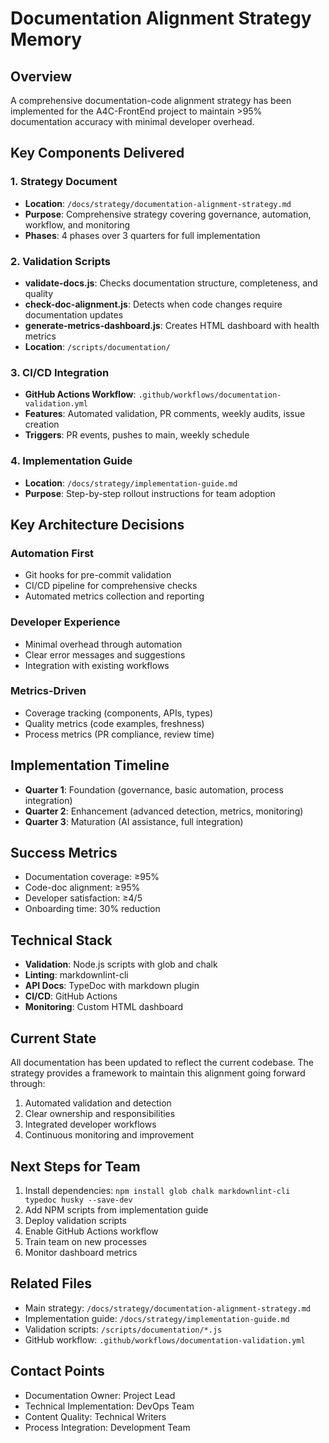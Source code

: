 # Documentation Alignment Strategy Memory

## Overview
A comprehensive documentation-code alignment strategy has been implemented for the A4C-FrontEnd project to maintain >95% documentation accuracy with minimal developer overhead.

## Key Components Delivered

### 1. Strategy Document
- **Location**: `/docs/strategy/documentation-alignment-strategy.md`
- **Purpose**: Comprehensive strategy covering governance, automation, workflow, and monitoring
- **Phases**: 4 phases over 3 quarters for full implementation

### 2. Validation Scripts
- **validate-docs.js**: Checks documentation structure, completeness, and quality
- **check-doc-alignment.js**: Detects when code changes require documentation updates
- **generate-metrics-dashboard.js**: Creates HTML dashboard with health metrics
- **Location**: `/scripts/documentation/`

### 3. CI/CD Integration
- **GitHub Actions Workflow**: `.github/workflows/documentation-validation.yml`
- **Features**: Automated validation, PR comments, weekly audits, issue creation
- **Triggers**: PR events, pushes to main, weekly schedule

### 4. Implementation Guide
- **Location**: `/docs/strategy/implementation-guide.md`
- **Purpose**: Step-by-step rollout instructions for team adoption

## Key Architecture Decisions

### Automation First
- Git hooks for pre-commit validation
- CI/CD pipeline for comprehensive checks
- Automated metrics collection and reporting

### Developer Experience
- Minimal overhead through automation
- Clear error messages and suggestions
- Integration with existing workflows

### Metrics-Driven
- Coverage tracking (components, APIs, types)
- Quality metrics (code examples, freshness)
- Process metrics (PR compliance, review time)

## Implementation Timeline
- **Quarter 1**: Foundation (governance, basic automation, process integration)
- **Quarter 2**: Enhancement (advanced detection, metrics, monitoring)
- **Quarter 3**: Maturation (AI assistance, full integration)

## Success Metrics
- Documentation coverage: ≥95%
- Code-doc alignment: ≥95%
- Developer satisfaction: ≥4/5
- Onboarding time: 30% reduction

## Technical Stack
- **Validation**: Node.js scripts with glob and chalk
- **Linting**: markdownlint-cli
- **API Docs**: TypeDoc with markdown plugin
- **CI/CD**: GitHub Actions
- **Monitoring**: Custom HTML dashboard

## Current State
All documentation has been updated to reflect the current codebase. The strategy provides a framework to maintain this alignment going forward through:
1. Automated validation and detection
2. Clear ownership and responsibilities
3. Integrated developer workflows
4. Continuous monitoring and improvement

## Next Steps for Team
1. Install dependencies: `npm install glob chalk markdownlint-cli typedoc husky --save-dev`
2. Add NPM scripts from implementation guide
3. Deploy validation scripts
4. Enable GitHub Actions workflow
5. Train team on new processes
6. Monitor dashboard metrics

## Related Files
- Main strategy: `/docs/strategy/documentation-alignment-strategy.md`
- Implementation guide: `/docs/strategy/implementation-guide.md`
- Validation scripts: `/scripts/documentation/*.js`
- GitHub workflow: `.github/workflows/documentation-validation.yml`

## Contact Points
- Documentation Owner: Project Lead
- Technical Implementation: DevOps Team
- Content Quality: Technical Writers
- Process Integration: Development Team